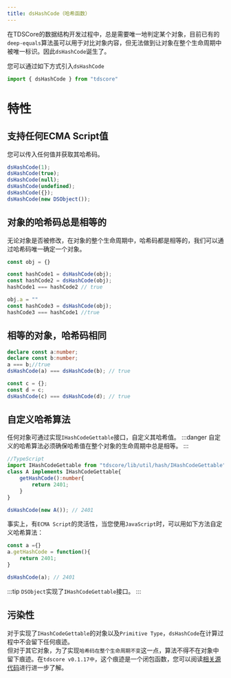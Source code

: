 ```yaml
---
title: dsHashCode（哈希函数）
---
```

在TDSCore的数据结构开发过程中，总是需要唯一地判定某个对象，目前已有的`deep-equals`算法虽可以用于对比对象内容，但无法做到让对象在整个生命周期中被唯一标识。因此`dsHashCode`诞生了。

您可以通过如下方式引入`dsHashCode`
```typescript
import { dsHashCode } from "tdscore"
```
# 特性
## 支持任何ECMA Script值
您可以传入任何值并获取其哈希码。
```typescript
dsHashCode(1);
dsHashCode(true);
dsHashCode(null);
dsHashCode(undefined);
dsHashCode({});
dsHashCode(new DSObject());
```
## 对象的哈希码总是相等的
无论对象是否被修改，在对象的整个生命周期中，哈希码都是相等的，我们可以通过哈希码唯一确定一个对象。
```typescript
const obj = {}

const hashCode1 = dsHashCode(obj);
const hashCode2 = dsHashCode(obj);
hashCode1 === hashCode2 // true

obj.a = ""
const hashCode3 = dsHashCode(obj);
hashCode3 === hashCode1 //true
```

## 相等的对象，哈希码相同
```typescript
declare const a:number;
declare const b:number;
a === b;//true
dsHashCode(a) === dsHashCode(b); // true

const c = {};
const d = c;
dsHashCode(c) === dsHashCode(d); // true
```
## 自定义哈希算法
任何对象可通过实现`IHashCodeGettable`接口，自定义其哈希值。
:::danger
自定义的哈希算法必须确保哈希值在整个对象的生命周期中总是相等。
:::

```typescript
//TypeScript
import IHashCodeGettable from "tdscore/lib/util/hash/IHashCodeGettable"
class A implements IHashCodeGettable{
    getHashCode():number{
        return 2401;
    }
}

dsHashCode(new A()); // 2401
```
事实上，有`ECMA Script`的灵活性，当您使用`JavaScript`时，可以用如下方法自定义哈希算法：
```javascript
const a ={}
a.getHashCode = function(){
    return 2401;
}

dsHashCode(a); // 2401
```
:::tip
`DSObject`实现了`IHashCodeGettable`接口。
:::
## 污染性
对于实现了`IHashCodeGettable`的对象以及`Primitive Type`，`dsHashCode`在计算过程中不会留下任何痕迹。   
但对于其它对象，为了实现`哈希码在整个生命周期不变`这一点，算法不得不在对象中留下痕迹。在`tdscore v0.1.17中`，这个痕迹是一个闭包函数，您可以阅读[相关源代码](https://github.com/zsh2401/tdscore/blob/master/src/util/hash/weekhash.ts)进行进一步了解。
